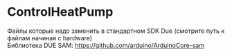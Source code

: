 # ControlHeatPump
Файлы которые надо заменить в стандартном SDK Due (смотрите путь к файлам начиная с hardware)<br>
Библиотека DUE SAM: https://github.com/arduino/ArduinoCore-sam
